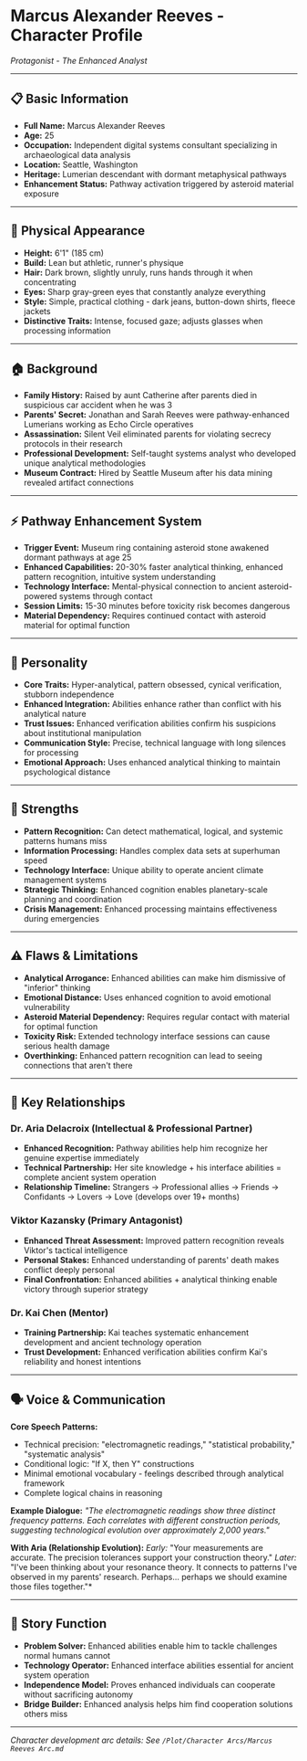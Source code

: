 # Marcus Alexander Reeves - Character Profile

*Protagonist - The Enhanced Analyst*

---

## 📋 **Basic Information**
- **Full Name:** Marcus Alexander Reeves
- **Age:** 25
- **Occupation:** Independent digital systems consultant specializing in archaeological data analysis
- **Location:** Seattle, Washington
- **Heritage:** Lumerian descendant with dormant metaphysical pathways
- **Enhancement Status:** Pathway activation triggered by asteroid material exposure

---

## 👤 **Physical Appearance**
- **Height:** 6'1" (185 cm)
- **Build:** Lean but athletic, runner's physique
- **Hair:** Dark brown, slightly unruly, runs hands through it when concentrating
- **Eyes:** Sharp gray-green eyes that constantly analyze everything
- **Style:** Simple, practical clothing - dark jeans, button-down shirts, fleece jackets
- **Distinctive Traits:** Intense, focused gaze; adjusts glasses when processing information

---

## 🏠 **Background**
- **Family History:** Raised by aunt Catherine after parents died in suspicious car accident when he was 3
- **Parents' Secret:** Jonathan and Sarah Reeves were pathway-enhanced Lumerians working as Echo Circle operatives
- **Assassination:** Silent Veil eliminated parents for violating secrecy protocols in their research
- **Professional Development:** Self-taught systems analyst who developed unique analytical methodologies
- **Museum Contract:** Hired by Seattle Museum after his data mining revealed artifact connections

---

## ⚡ **Pathway Enhancement System**
- **Trigger Event:** Museum ring containing asteroid stone awakened dormant pathways at age 25
- **Enhanced Capabilities:** 20-30% faster analytical thinking, enhanced pattern recognition, intuitive system understanding
- **Technology Interface:** Mental-physical connection to ancient asteroid-powered systems through contact
- **Session Limits:** 15-30 minutes before toxicity risk becomes dangerous
- **Material Dependency:** Requires continued contact with asteroid material for optimal function

---

## 🧠 **Personality**
- **Core Traits:** Hyper-analytical, pattern obsessed, cynical verification, stubborn independence
- **Enhanced Integration:** Abilities enhance rather than conflict with his analytical nature
- **Trust Issues:** Enhanced verification abilities confirm his suspicions about institutional manipulation
- **Communication Style:** Precise, technical language with long silences for processing
- **Emotional Approach:** Uses enhanced analytical thinking to maintain psychological distance

---

## 💪 **Strengths**
- **Pattern Recognition:** Can detect mathematical, logical, and systemic patterns humans miss
- **Information Processing:** Handles complex data sets at superhuman speed
- **Technology Interface:** Unique ability to operate ancient climate management systems
- **Strategic Thinking:** Enhanced cognition enables planetary-scale planning and coordination
- **Crisis Management:** Enhanced processing maintains effectiveness during emergencies

---

## ⚠️ **Flaws & Limitations**
- **Analytical Arrogance:** Enhanced abilities can make him dismissive of "inferior" thinking
- **Emotional Distance:** Uses enhanced cognition to avoid emotional vulnerability
- **Asteroid Material Dependency:** Requires regular contact with material for optimal function
- **Toxicity Risk:** Extended technology interface sessions can cause serious health damage
- **Overthinking:** Enhanced pattern recognition can lead to seeing connections that aren't there

---

## 💞 **Key Relationships**

### **Dr. Aria Delacroix (Intellectual & Professional Partner)**
- **Enhanced Recognition:** Pathway abilities help him recognize her genuine expertise immediately
- **Technical Partnership:** Her site knowledge + his interface abilities = complete ancient system operation
- **Relationship Timeline:** Strangers → Professional allies → Friends → Confidants → Lovers → Love (develops over 19+ months)

### **Viktor Kazansky (Primary Antagonist)**
- **Enhanced Threat Assessment:** Improved pattern recognition reveals Viktor's tactical intelligence
- **Personal Stakes:** Enhanced understanding of parents' death makes conflict deeply personal
- **Final Confrontation:** Enhanced abilities + analytical thinking enable victory through superior strategy

### **Dr. Kai Chen (Mentor)**
- **Training Partnership:** Kai teaches systematic enhancement development and ancient technology operation
- **Trust Development:** Enhanced verification abilities confirm Kai's reliability and honest intentions

---

## 🗣️ **Voice & Communication**

**Core Speech Patterns:**
- Technical precision: "electromagnetic readings," "statistical probability," "systematic analysis"
- Conditional logic: "If X, then Y" constructions
- Minimal emotional vocabulary - feelings described through analytical framework
- Complete logical chains in reasoning

**Example Dialogue:**
*"The electromagnetic readings show three distinct frequency patterns. Each correlates with different construction periods, suggesting technological evolution over approximately 2,000 years."*

**With Aria (Relationship Evolution):**
*Early:* "Your measurements are accurate. The precision tolerances support your construction theory."
*Later:* "I've been thinking about your resonance theory. It connects to patterns I've observed in my parents' research. Perhaps... perhaps we should examine those files together."*

---

## 🎯 **Story Function**
- **Problem Solver:** Enhanced abilities enable him to tackle challenges normal humans cannot
- **Technology Operator:** Enhanced interface abilities essential for ancient system operation
- **Independence Model:** Proves enhanced individuals can cooperate without sacrificing autonomy
- **Bridge Builder:** Enhanced analysis helps him find cooperation solutions others miss

---

*Character development arc details: See `/Plot/Character Arcs/Marcus Reeves Arc.md`*